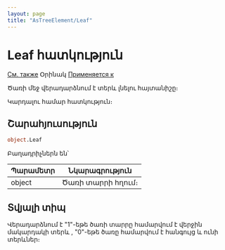 ```yaml
---
layout: page
title: "AsTreeElement/Leaf"
---
```



# Leaf հատկություն

[См. также](../AsTreeElement.md) Օրինակ [Применяется к](../AsTreeElement.md)

Ծառի մեջ վերադարձնում է տերև լնելու հայտանիշը։

Կարդալու համար հատկություն։

## Շարահյուսություն

``` vb
object.Leaf 
```

Բաղադրիչներն  են՝


| Պարամետր | Նկարագրություն |
|--|--|
| object|  Ծառի տարրի հղում։ |


## Տվյալի տիպ

Վերադարձնում է "1"-եթե ծառի տարրը համարվում է վերջին մակարդակի տերև , "0"-եթե ծառը համարվում է հանգույց և ունի տերևներ։
